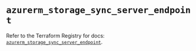 # `azurerm_storage_sync_server_endpoint`

Refer to the Terraform Registry for docs: [`azurerm_storage_sync_server_endpoint`](https://registry.terraform.io/providers/hashicorp/azurerm/4.43.0/docs/resources/storage_sync_server_endpoint).
